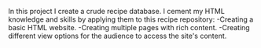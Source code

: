 In this project I create a crude recipe database.
I cement my HTML knowledge and skills by applying them to this recipe repository:
    -Creating a basic HTML website.
    -Creating multiple pages with rich content.
    -Creating different view options for the audience to access the site's content. 